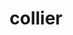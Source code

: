 ---
title: "collier"
layout: cache
categories: [package, develop]
meta: {"versions": ["1.2.8"], "compilers": ["gcc@=11.4.0"], "oss": ["ubuntu22.04"], "platforms": ["linux"], "targets": ["x86_64_v3"], "stacks": ["hep", "root"], "num_specs": 5, "num_specs_by_stack": {"root": 5, "hep": 5}}
spec_details: [{"hash": "gyjadzteirxa2lymadkokbwwp2d25akq", "compiler": "gcc@=11.4.0", "versions": ["1.2.8"], "os": "ubuntu22.04", "platform": "linux", "target": "x86_64_v3", "variants": ["build_system=cmake", "build_type=Release", "generator=make", "~ipo"], "stacks": ["root", "hep"], "size": "-", "tarball": "https://binaries.spack.io/develop/build_cache/linux-ubuntu22.04-x86_64_v3/gcc-11.4.0/collier-1.2.8/linux-ubuntu22.04-x86_64_v3-gcc-11.4.0-collier-1.2.8-gyjadzteirxa2lymadkokbwwp2d25akq.spack"}, {"hash": "jlg6aeqlalouwqo6znyb5darwpiqukt2", "compiler": "gcc@=11.4.0", "versions": ["1.2.8"], "os": "ubuntu22.04", "platform": "linux", "target": "x86_64_v3", "variants": ["build_system=cmake", "build_type=Release", "generator=make", "~ipo"], "stacks": ["root", "hep"], "size": "-", "tarball": "https://binaries.spack.io/develop/build_cache/linux-ubuntu22.04-x86_64_v3/gcc-11.4.0/collier-1.2.8/linux-ubuntu22.04-x86_64_v3-gcc-11.4.0-collier-1.2.8-jlg6aeqlalouwqo6znyb5darwpiqukt2.spack"}, {"hash": "nebogpt5mhzq726d4fp3w7tttjacievi", "compiler": "gcc@=11.4.0", "versions": ["1.2.8"], "os": "ubuntu22.04", "platform": "linux", "target": "x86_64_v3", "variants": ["build_system=cmake", "build_type=Release", "generator=make", "~ipo"], "stacks": ["root", "hep"], "size": "-", "tarball": "https://binaries.spack.io/develop/build_cache/linux-ubuntu22.04-x86_64_v3/gcc-11.4.0/collier-1.2.8/linux-ubuntu22.04-x86_64_v3-gcc-11.4.0-collier-1.2.8-nebogpt5mhzq726d4fp3w7tttjacievi.spack"}, {"hash": "nmbkzf4kb64yu7gs3dtbj73odzuxe7gd", "compiler": "gcc@=11.4.0", "versions": ["1.2.8"], "os": "ubuntu22.04", "platform": "linux", "target": "x86_64_v3", "variants": ["build_system=cmake", "build_type=Release", "generator=make", "~ipo"], "stacks": ["root", "hep"], "size": "-", "tarball": "https://binaries.spack.io/develop/build_cache/linux-ubuntu22.04-x86_64_v3/gcc-11.4.0/collier-1.2.8/linux-ubuntu22.04-x86_64_v3-gcc-11.4.0-collier-1.2.8-nmbkzf4kb64yu7gs3dtbj73odzuxe7gd.spack"}, {"hash": "tljxyrwj5g3jlu7aas36khsk6mbpltv4", "compiler": "gcc@=11.4.0", "versions": ["1.2.8"], "os": "ubuntu22.04", "platform": "linux", "target": "x86_64_v3", "variants": ["build_system=cmake", "build_type=Release", "generator=make", "~ipo"], "stacks": ["root", "hep"], "size": "-", "tarball": "https://binaries.spack.io/develop/build_cache/linux-ubuntu22.04-x86_64_v3/gcc-11.4.0/collier-1.2.8/linux-ubuntu22.04-x86_64_v3-gcc-11.4.0-collier-1.2.8-tljxyrwj5g3jlu7aas36khsk6mbpltv4.spack"}]
---